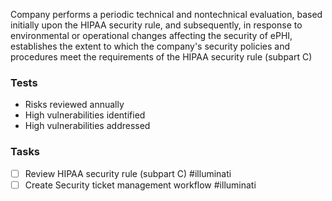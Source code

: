 Company performs a periodic technical and nontechnical evaluation, based initially upon the HIPAA security rule, and subsequently, in response to environmental or operational changes affecting the security of ePHI, establishes the extent to which the company's security policies and procedures meet the requirements of the HIPAA security rule (subpart C)

### Tests

* Risks reviewed annually
* High vulnerabilities identified
* High vulnerabilities addressed

### Tasks
- [ ] Review HIPAA security rule (subpart C) #illuminati 
- [ ] Create Security ticket management workflow #illuminati 
